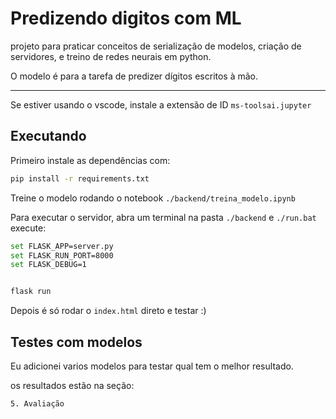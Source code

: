 # Predizendo digitos com ML

projeto para praticar conceitos de serialização de modelos, criação de servidores, e treino de redes neurais em python.

O modelo é para a tarefa de predizer dígitos escritos à mão.

-----

Se estiver usando o vscode, instale a extensão de ID `ms-toolsai.jupyter`

## Executando

Primeiro instale as dependências com:

```bash
pip install -r requirements.txt
```

Treine o modelo rodando o notebook `./backend/treina_modelo.ipynb`

Para executar o servidor, abra um terminal na pasta `./backend` e `./run.bat` execute:

```bash
set FLASK_APP=server.py
set FLASK_RUN_PORT=8000
set FLASK_DEBUG=1


flask run
```

Depois é só rodar o `index.html` direto e testar :)


## Testes com modelos

Eu adicionei varios modelos para testar qual tem o melhor resultado.

os resultados estão na seção:

  `5. Avaliação`